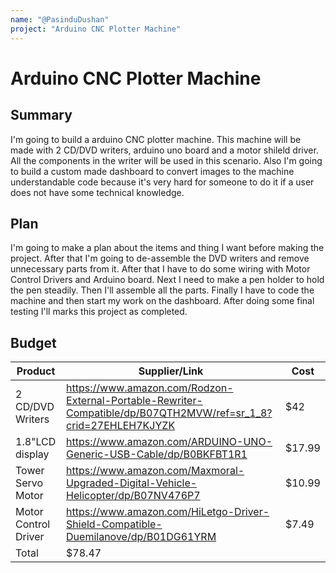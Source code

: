 ```yaml
---
name: "@PasinduDushan"
project: "Arduino CNC Plotter Machine"
---
```


# Arduino CNC Plotter Machine

## Summary

I'm going to build a arduino CNC plotter machine. This machine will be made with 2 CD/DVD writers, arduino uno board and a motor shileld driver. All the components in the writer will be used in this scenario. Also
I'm going to build a custom made dashboard to convert images to the machine understandable code because it's very hard for someone to do it if a user does not have some 
technical knowledge. 

## Plan

I'm going to make a plan about the items and thing I want before making the project. After that I'm going to de-assemble the DVD writers and remove unnecessary parts from it. 
After that I have to do some wiring with Motor Control Drivers and Arduino board. Next I need to make a pen holder to hold the pen steadily. Then I'll assemble all the parts.
Finally I have to code the machine and then start my work on the dashboard. After doing some final testing I'll marks this project as completed.

## Budget

| Product              | Supplier/Link                                                                                                   | Cost   |
| ---------------      | --------------------------------------------------------------------------------------------------------------- | ------ |
| 2 CD/DVD Writers     | https://www.amazon.com/Rodzon-External-Portable-Rewriter-Compatible/dp/B07QTH2MVW/ref=sr_1_8?crid=27EHLEH7KJYZK | $42    |
| 1.8"LCD display      | https://www.amazon.com/ARDUINO-UNO-Generic-USB-Cable/dp/B0BKFBT1R1                                              | $17.99 |
| Tower Servo Motor    | https://www.amazon.com/Maxmoral-Upgraded-Digital-Vehicle-Helicopter/dp/B07NV476P7                               | $10.99 |
| Motor Control Driver | https://www.amazon.com/HiLetgo-Driver-Shield-Compatible-Duemilanove/dp/B01DG61YRM                               | $7.49  |
|Total                 |  $78.47                                                                                                         |        |
